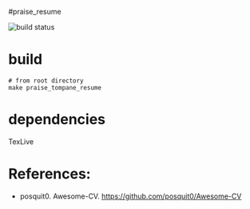 #praise_resume

![build status](https://github.com/praisetompane/praise_resume/actions/workflows/praise_resume.yaml/badge.svg) <br>

# build
```shell
# from root directory
make praise_tompane_resume
```

# dependencies
TexLive


# References:
* posquit0. Awesome-CV. https://github.com/posquit0/Awesome-CV

